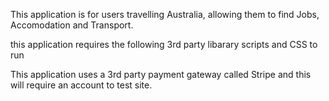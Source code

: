 This application is for users travelling Australia, allowing them to find Jobs, Accomodation and Transport.

this application requires the following 3rd party libarary scripts and CSS to run

<script src="https://js.stripe.com/v3/"></script>
<script src="https://ajax.googleapis.com/ajax/libs/angularjs/1.4.8/angular.min.js"></script>
<script src="https://ajax.googleapis.com/ajax/libs/angularjs/1.2.0rc1/angular-route.min.js"></script>
<script src="//angular-ui.github.io/bootstrap/ui-bootstrap-tpls-0.2.0.js"></script>
<link href="font-awesome/css/font-awesome.min.css" rel="stylesheet" type="text/css">

This application uses a 3rd party payment gateway called Stripe and this will require an account to test site.
